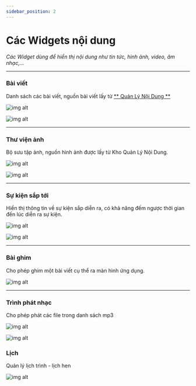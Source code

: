 ```yaml
---
sidebar_position: 2
---
```


# Các Widgets nội dung

*Các Widget dùng để hiển thị nội dung như tin tức, hình ảnh, video, âm nhạc,...*

---

### Bài viết

Danh sách các bài viết, nguồn bài viết lấy từ [** Quản Lý Nội Dung **](https://docs.appfast.io/docs/plugins/news)

![img alt](/img/widget/content/post-01.jpeg)

![img alt](/img/widget/content/post-02.jpg)

---

### Thư viện ảnh

Bộ sưu tập ảnh, nguồn hình ảnh được lấy từ Kho Quản Lý Nội Dung.

![img alt](/img/widget/content/photogallery-01.jpeg)

![img alt](/img/widget/content/photogallery-02.jpg)

---

### Sự kiện sắp tới

Hiển thị thông tin về sự kiện sắp diễn ra, có khả năng đếm ngược thời gian đến lúc diễn ra sự kiện.

![img alt](/img/widget/content/upcomingevent-01.jpeg)

![img alt](/img/widget/content/upcomingevent-02.jpg)

---

### Bài ghim

Cho phép ghim một bài viết cụ thể ra màn hình ứng dụng.

![img alt](/img/widget/content/specificpost-01.jpeg)

---

### Trình phát nhạc

Cho phép phát các file trong danh sách mp3

![img alt](/img/widget/content/audioplayer-01.jpg)

![img alt](/img/widget/content/audioplayer-02.jpg)

### Lịch

Quản  lý lịch  trình - lịch hen

![img alt](/img/widget/content/calendar-01.jpg)

